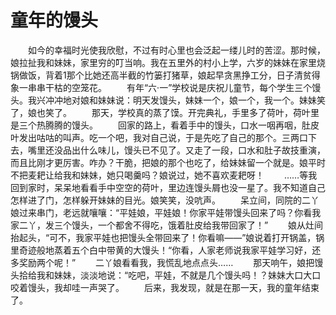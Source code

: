 # 童年的馒头
　　如今的幸福时光使我欣慰，不过有时心里也会泛起一缕儿时的苦涩。那时候，娘拉扯我和妹妹，家里穷的叮当响。我在五里外的村小上学，六岁的妹妹在家里烧锅做饭，背着1那个比她还高半截的竹篓打猪草，娘起早贪黑挣工分，日子清贫得象一串串干枯的空笼花。 
　　有年“六·一”学校说是庆祝儿童节，每个学生三个馒头。我兴冲冲地对娘和妹妹说：明天发馒头，妹妹一个，娘一个，我一个。妹妹笑了，娘也笑了。 
　　那天，学校真的蒸了馍。开完典礼，手里多了荷叶，荷叶里是三个热腾腾的馒头。 
　　回家的路上，看着手中的馒头，口水一咽再咽，肚皮叶发出咕咕的叫声。吃一个吧，我对自己说，于是先吃了自己的那个。三两口下去，嘴里还没品出什么味儿，馒头已不见了。又走了一段，口水和肚子故技重演，而且比刚才更厉害。咋办？干脆，把娘的那个也吃了，给妹妹留一个就是。娘平时不把麦耙让给我和妹妹，她只喝羹吗？娘说过，她不喜欢麦耙呀！ 
　　……等我回到家时，呆呆地看看手中空空的荷叶，里边连馒头屑也没一星了。我不知道自己怎样进了门，怎样躲开妹妹的目光。娘笑笑，没吭声。 
　　呆立间，同院的二丫娘过来串门，老远就嚷嚷：“平娃娘，平娃娘！你家平娃带馒头回来了吗？你看我家二丫，发三个馒头，一个都舍不得吃，饿着肚皮给我带回家了！” 
　　娘从灶间抬起头，“可不，我家平娃也把馒头全带回来了！你看嘛——”娘说着打开锅盖，锅里奇迹般地蒸着五个白中带黄的大馒头！“你看，人家老师说我家平娃学习好，还多奖励两个呢！” 
　　二丫娘看看我，我慌乱地点点头…… 
　　那天响午，娘把馒头拾给我和妹妹，淡淡地说：“吃吧，平娃，不就是几个馒头吗！？妹妹大口大口咬着馒头，我却哇一声哭了。 
　　后来，我发现，就是在那一天，我的童年结束了。
 